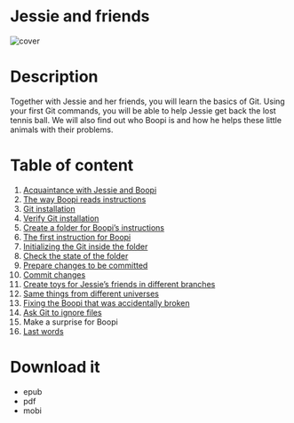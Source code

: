# Jessie and friends


![cover](https://user-images.githubusercontent.com/8645216/178571012-f5b66536-86f7-4b7b-b3b9-54458713818d.jpeg)

# Description

Together with Jessie and her friends, you will learn the basics of Git. Using your first Git commands, you will be able to help Jessie get back the lost tennis ball. We will also find out who Boopi is and how he helps these little animals with their problems.

# Table of content

1. [Acquaintance with Jessie and Boopi](./chapter-01.md)
2. [The way Boopi reads instructions](./chapter-02.md)
3. [Git installation](./chapter-03.md)
4. [Verify Git installation](./chapter-04.md)
5. [Create a folder for Boopi’s instructions](./chapter-05.md)
6. [The first instruction for Boopi](./chapter-06.md)
7. [Initializing the Git inside the folder](./chapter-07.md)
8. [Check the state of the folder](./chapter-08.md)
9. [Prepare changes to be committed](./chapter-09.md)
10. [Commit changes](./chapter-10.md)
11. [Create toys for Jessie’s friends in different branches](./chapter-11.md)
12. [Same things from different universes](./chapter-12.md)
13. [Fixing the Boopi that was accidentally broken](./chapter-13.md)
14. [Ask Git to ignore files](./chapter-14.md)
15. Make a surprise for Boopi
16. [Last words](./chapter-16.md)

# Download it

- epub
- pdf
- mobi
